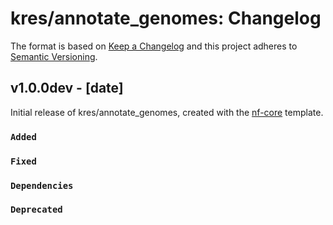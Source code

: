 # kres/annotate_genomes: Changelog

The format is based on [Keep a Changelog](https://keepachangelog.com/en/1.0.0/)
and this project adheres to [Semantic Versioning](https://semver.org/spec/v2.0.0.html).

## v1.0.0dev - [date]

Initial release of kres/annotate_genomes, created with the [nf-core](https://nf-co.re/) template.

### `Added`

### `Fixed`

### `Dependencies`

### `Deprecated`
